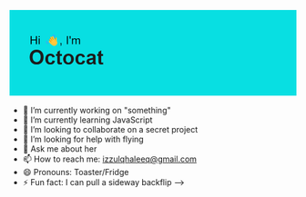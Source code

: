 ![ImageHead](header.png)

- 🔭 I’m currently working on "something"
- 🌱 I’m currently learning JavaScript
- 👯 I’m looking to collaborate on a secret project
- 🤔 I’m looking for help with flying
- 💬 Ask me about her
- 📫 How to reach me: izzulqhaleeq@gmail.com
- 😄 Pronouns: Toaster/Fridge
- ⚡ Fun fact: I can pull a sideway backflip
-->
